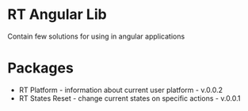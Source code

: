 # RT Angular Lib

Contain few solutions for using in angular applications


# Packages

* RT Platform - information about current user platform - v.0.0.2
* RT States Reset - change current states on specific actions - v.0.0.1
